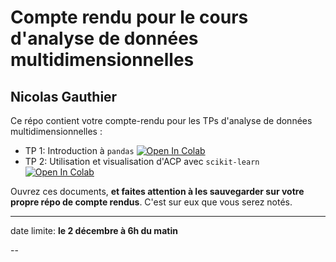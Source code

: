 # Compte rendu pour le cours d'analyse de données multidimensionnelles
## Nicolas Gauthier


Ce répo contient votre compte-rendu pour les TPs d'analyse de données multidimensionnelles :
* TP 1: Introduction à `pandas` [![Open In Colab](https://colab.research.google.com/assets/colab-badge.svg)](https://colab.research.google.com/github/campusplage/multidimensional-compte-rendus/blob/master/TP1_pandas.ipynb)
* TP 2: Utilisation et visualisation d'ACP avec `scikit-learn` [![Open In Colab](https://colab.research.google.com/assets/colab-badge.svg)](https://colab.research.google.com/github/campusplage/multidimensional-compte-rendus/blob/master/TP2_sklearn.ipynb)


Ouvrez ces documents, __et faites attention à les sauvegarder sur votre propre répo de compte rendus__. C'est sur eux que vous serez notés.


---
date limite: __le 2 décembre à 6h du matin__

--


